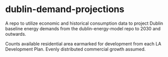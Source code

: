 # dublin-demand-projections
A repo to utilize economic and historical consumption data to project Dublin baseline energy demands from the dublin-energy-model repo to 2030 and outwards.

Counts available residential area earmarked for development from each LA Development Plan.
Evenly distributed commercial growth assumed.
